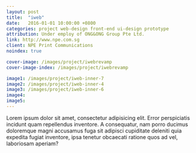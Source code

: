 ```yaml
---
layout: post
title:  "iweb"
date:   2016-01-01 10:00:00 +0800
categories: project web-design front-end ui-design prototype
attribution: Under employ of ONG&ONG Group Pte Ltd.
link: http://www.npe.com.sg
client: NPE Print Communications
noindex: true

cover-image: /images/project/iwebrevamp
cover-image-index: /images/project/iwebrevamp

image1: /images/project/iweb-inner-7
image2: /images/project/iweb-inner-4
image3: /images/project/iweb-inner-6
image4:
image5:
---
```


Lorem ipsum dolor sit amet, consectetur adipisicing elit. Error perspiciatis incidunt quam repellendus inventore. A consequatur, nam porro ducimus doloremque magni accusamus fuga sit adipisci cupiditate deleniti quia expedita fugiat inventore, ipsa tenetur obcaecati ratione quos ad vel, laboriosam aperiam?
